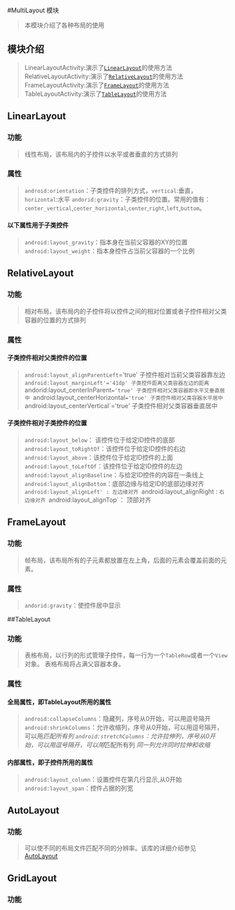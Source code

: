 #MultiLayout 模块
> 本模块介绍了各种布局的使用
## 模块介绍
> LinearLayoutActivity:演示了[`LinearLayout`](https://github.com/freeabyss/IconMan/tree/master/multilayout#LinearLayout)的使用方法  
> RelativeLayoutActivity:演示了[`RelativeLayout`](https://github.com/freeabyss/IconMan/tree/master/multilayout#RelativeLayout)的使用方法  
> FrameLayoutActivity:演示了[`FrameLayout`](https://github.com/freeabyss/IconMan/tree/master/multilayout#FrameLayout)的使用方法  
> TableLayoutActivity:演示了[`TableLayout`](https://github.com/freeabyss/IconMan/tree/master/multilayout#TableLayout)的使用方法

## LinearLayout
### 功能

> 线性布局，该布局内的子控件以水平或者垂直的方式排列

### 属性
> `android:orientation`：子类控件的排列方式，`vertical`:垂直，`horizontal`:水平
> `andorid:gravity`：子类控件的位置。常用的值有：`center_vertical`,`center_horizontal`,`center`,`right`,`left`,`buttom`。
#### 以下属性用于子类控件
> `android:layout_gravity`：指本身在当前父容器的XY的位置
> `android:layout_weight`：指本身控件占当前父容器的一个比例

## RelativeLayout
### 功能
> 相对布局，该布局内的子控件将以控件之间的相对位置或者子控件相对父类容器的位置的方式排列

### 属性
#### 子类控件相对父类控件的位置
> `android:layout_alignParentLeft`='true' 子控件相对当前父类容器靠左边
> `android:layout_marginLeft'='41dp' 子类控件距离父类容器左边的距离
> `andorid:layout_centerInParent`='true' 子类控件相对父类容器即水平又垂直居中
> `android:layout_centerHorizontal`='true' 子类控件相对父类容器水平居中
> `android:layout_centerVertical`='true' 子类控件相对父类容器垂直居中
#### 子类控件相对子类控件的位置
> `android:layout_below`： 该控件位于给定ID控件的底部
> `android:layout_toRightOf`：该控件位于给定ID控件的右边
> `android:layout_above`：该控件位于给定ID控件的上面
> `android:layout_toLeftOf`：该控件位于给定ID控件的左边
> `android:layout_alignBaseline`：与给定ID控件的内容在一条线上
> `android:layout_alignBottom`：底部边缘与给定ID的底部边缘对齐
> `android:layout_alignLeft' : 左边缘对齐
> `android:layout_alignRight`：右边缘对齐
> `android:layout_alignTop`： 顶部对齐

## FrameLayout
### 功能
> 帧布局，该布局所有的子元素都放置在左上角，后面的元素会覆盖前面的元素。
### 属性
> `andorid:gravity`：使控件居中显示

##TableLayout
### 功能
> 表格布局，以行列的形式管理子控件，每一行为一个`TableRow`或者一个`View`对象。
表格布局将占满父容器本身。
### 属性
#### 全局属性，即TableLayout所用的属性
>`android:collapseColumns`：隐藏列，序号从0开始，可以用逗号隔开
>`android:shrinkColumns`：允许收缩列，序号从0开始，可以用逗号隔开，可以用*匹配所有列
>`android:stretchColumns`：允许拉伸列，序号从0开始，可以用逗号隔开，可以用*匹配所有列
> *同一列允许同时拉伸和收缩*
#### 内部属性，即子控件所用的属性
>`android:layout_column`：设置控件在第几行显示,从0开始
>`android:layout_span`：控件占据的列宽

## AutoLayout
### 功能
> 可以使不同的布局文件匹配不同的分辨率。该库的详细介绍参见[AutoLayout](https://github.com/hongyangAndroid/AndroidAutoLayout)

## GridLayout
### 功能
> 